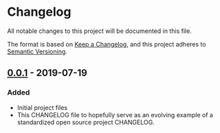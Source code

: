 # Changelog

All notable changes to this project will be documented in this file.

The format is based on [Keep a Changelog](https://keepachangelog.com/en/1.0.0/), and this project adheres to [Semantic Versioning](https://semver.org/spec/v2.0.0.html).

## [0.0.1] - 2019-07-19

### Added

- Initial project files
- This CHANGELOG file to hopefully serve as an evolving example of a
  standardized open source project CHANGELOG.

[0.0.1]: https://github.com/pixelcollective/{{project}}/releases/tag/v0.0.1
